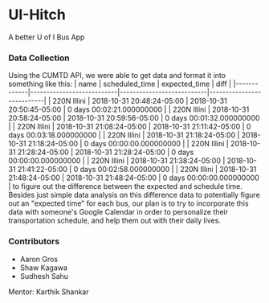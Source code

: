 # UI-Hitch

A better U of I Bus App

### Data Collection

Using the CUMTD API, we were able to get data and format it into something like this:
| name        | scheduled_time            | expected_time             | diff                      | 
|-------------|---------------------------|---------------------------|---------------------------| 
| 220N Illini | 2018-10-31 20:48:24-05:00 | 2018-10-31 20:50:45-05:00 | 0 days 00:02:21.000000000 | 
| 220N Illini | 2018-10-31 20:58:24-05:00 | 2018-10-31 20:59:56-05:00 | 0 days 00:01:32.000000000 | 
| 220N Illini | 2018-10-31 21:08:24-05:00 | 2018-10-31 21:11:42-05:00 | 0 days 00:03:18.000000000 | 
| 220N Illini | 2018-10-31 21:18:24-05:00 | 2018-10-31 21:18:24-05:00 | 0 days 00:00:00.000000000 | 
| 220N Illini | 2018-10-31 21:28:24-05:00 | 2018-10-31 21:28:24-05:00 | 0 days 00:00:00.000000000 | 
| 220N Illini | 2018-10-31 21:38:24-05:00 | 2018-10-31 21:41:22-05:00 | 0 days 00:02:58.000000000 | 
| 220N Illini | 2018-10-31 21:48:24-05:00 | 2018-10-31 21:48:24-05:00 | 0 days 00:00:00.000000000 | 
to figure out the difference between the expected and schedule time. Besides just simple
data analysis on this difference data to potentially figure out an "expected time" for each
bus, our plan is to try to incorporate this data with someone's Google Calendar in order to 
personalize their transportation schedule, and help them out with their daily lives.

### Contributors

- Aaron Gros
- Shaw Kagawa
- Sudhesh Sahu

Mentor: Karthik Shankar